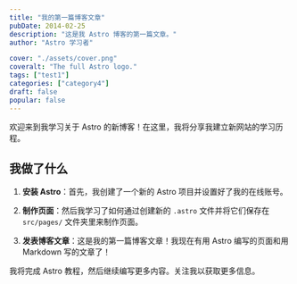 ```yaml
---
title: "我的第一篇博客文章"
pubDate: 2014-02-25
description: "这是我 Astro 博客的第一篇文章。"
author: "Astro 学习者"

cover: "./assets/cover.png"
coveralt: "The full Astro logo."
tags: ["test1"]
categories: ["category4"]
draft: false
popular: false
---
```


欢迎来到我学习关于 Astro 的新博客！在这里，我将分享我建立新网站的学习历程。

## 我做了什么

1.  **安装 Astro**：首先，我创建了一个新的 Astro 项目并设置好了我的在线账号。

2.  **制作页面**：然后我学习了如何通过创建新的 `.astro` 文件并将它们保存在 `src/pages/` 文件夹里来制作页面。

3.  **发表博客文章**：这是我的第一篇博客文章！我现在有用 Astro 编写的页面和用 Markdown 写的文章了！

我将完成 Astro 教程，然后继续编写更多内容。关注我以获取更多信息。
